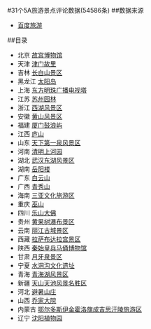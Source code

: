 #31个5A旅游景点评论数据(54586条)
##数据来源
* [百度旅游](http://lvyou.baidu.com/)

##目录
* 北京 [故宫博物馆](gugong.txt)
* 天津 [津门故里](guwenhuajie.txt)
* 吉林 [长白山景区](changbaishan.txt)
* 黑龙江 [太阳岛](haerbintaiyangdao.txt)
* 上海 [东方明珠广播电视塔](dongfangmingzhu.txt)
* 江苏 [苏州园林](suzhouyuanlin.txt)
* 浙江 [西湖风景区](xihu.txt)
* 安徽 [黄山风景区](huangshan.txt)
* 福建 [厦门鼓浪屿](gulangyu.txt)
* 江西 [庐山](lushan.txt)
* 山东 [天下第一泉风景区](baotuquan.txt)
* 河南 [清明上河园](qingmingshangheyuan.txt)
* 湖北 [武汉东湖风景区](wuhandonghu.txt)
* 湖南 [岳阳楼](yueyanglou.txt)
* 广东 [白云山](guangzhoubaiyunshan.txt)
* 广西 [青秀山](qingxiushan.txt)
* 海南 [三亚文化旅游区](sanya.txt)
* 重庆 [巫山](wushan.txt)
* 四川 [乐山大佛](leshandafo.txt)
* 贵州 [黄果树瀑布景区](huangguoshupubu.txt)
* 云南 [丽江古城景区](dayangucheng.txt)
* 西藏 [拉萨布达拉宫景区](budalagong.txt)
* 陕西 [秦始皇兵马俑博物馆](qinshihuangbingmayong.txt)
* 甘肃 [月牙泉景区](yueyaquan.txt)
* 宁夏 [水洞沟文化遗址](shuidonggou.txt)
* 青海 [青海湖风景区](qinghaihu.txt)
* 新疆 [天山天池风景名胜区](tianshantianchi.txt)
* 河北 [避暑山庄](bishushanzhuang.txt)
* 山西 [乔家大院](qiaojiadayuan.txt)
* 内蒙古 [鄂尔多斯伊金霍洛旗成吉思汗陵旅游区](chengjisihanling.txt)
* 辽宁 [沈阳植物园](shenyangzhiwuyuan.txt)